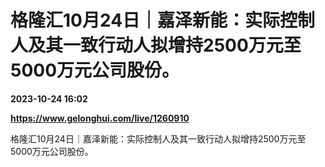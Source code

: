 # 格隆汇10月24日｜嘉泽新能：实际控制人及其一致行动人拟增持2500万元至5000万元公司股份。

**2023-10-24 16:02**

**https://www.gelonghui.com/live/1260910**

格隆汇10月24日｜嘉泽新能：实际控制人及其一致行动人拟增持2500万元至5000万元公司股份。
